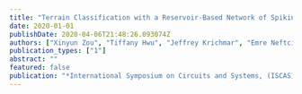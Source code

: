 ```yaml
---
title: "Terrain Classification with a Reservoir-Based Network of Spiking Neurons"
date: 2020-01-01
publishDate: 2020-04-06T21:48:26.093074Z
authors: ["Xinyun Zou", "Tiffany Hwu", "Jeffrey Krichmar", "Emre Neftci"]
publication_types: ["1"]
abstract: ""
featured: false
publication: "*International Symposium on Circuits and Systems, (ISCAS), 2020*"
---
```


